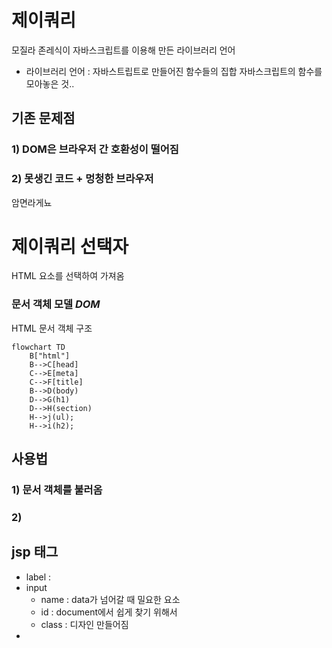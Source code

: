 
# 제이쿼리
모질라 존레식이 자바스크립트를 이용해 만든 라이브러리 언어
- 라이브러리 언어 : 자바스트립트로 만들어진 함수들의 집합
자바스크립트의 함수를 모아놓은 것..

## 기존 문제점 
### 1) DOM은 브라우저 간 호환성이 떨어짐
### 2) 못생긴 코드 + 멍청한 브라우저


암면라게뇨
# 제이쿼리 선택자
HTML 요소를 선택하여 가져옴

### 문서 객체 모델 _DOM_
HTML 문서 객체 구조

```mermaid
flowchart TD
    B["html"]
    B-->C[head]
    C-->E[meta]
    C-->F[title]
    B-->D(body)
    D-->G(h1)
    D-->H(section)
    H-->j(ul);
    H-->i(h2);
```

## 사용법
### 1) 문서 객체를 불러옴
### 2)

## jsp 태그
- label :
- input
  - name : data가 넘어갈 때 밀요한 요소
  - id : document에서 쉽게 찾기 위해서
  - class : 디자인 만들어짐 
- 